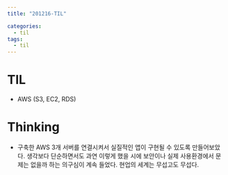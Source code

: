```yaml
---
title: "201216-TIL"

categories:
  - til
tags:
  - til
---
```

# TIL
 - AWS (S3, EC2, RDS)

 

# Thinking
 - 구축한 AWS 3개 서버를 연결시켜서 실질적인 앱이 구현될 수 있도록 만들어보았다. 생각보다 단순하면서도 과연 이렇게 했을 시에 보안이나 실제 사용환경에서 문제는 없을까 하는 의구심이 계속 들었다. 현업의 세계는 무섭고도 무섭다.